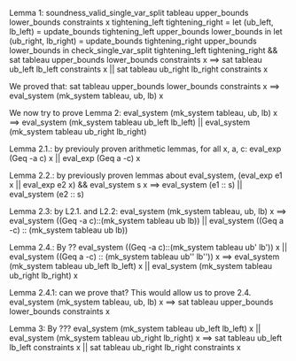 Lemma 1: soundness_valid_single_var_split tableau upper_bounds lower_bounds constraints x 
        tightening_left tightening_right =
    let (ub_left, lb_left) = update_bounds tightening_left upper_bounds lower_bounds in
    let (ub_right, lb_right) = update_bounds tightening_right upper_bounds lower_bounds in
    check_single_var_split tightening_left tightening_right &&
    sat tableau upper_bounds lower_bounds constraints x
    ==>
    sat tableau ub_left lb_left constraints x ||
    sat tableau ub_right lb_right constraints x

We proved that:
sat tableau upper_bounds lower_bounds constraints x
==>
eval_system (mk_system tableau, ub, lb) x

We now try to prove Lemma 2:
eval_system (mk_system tableau, ub, lb) x
==>
eval_system (mk_system tableau ub_left lb_left) || eval_system (mk_system tableau ub_right lb_right) 

Lemma 2.1.: by previouly proven arithmetic lemmas,
for all x, a, c: eval_exp (Geq -a c) x || eval_exp (Geq a -c) x

Lemma 2.2.: by previously proven lemmas about eval_system, 
(eval_exp e1 x || eval_exp e2 x) &&
eval_system s x
==> 
eval_system (e1 :: s) || eval_system (e2 :: s) 

Lemma 2.3: by L2.1. and L2.2:
eval_system (mk_system tableau, ub, lb) x
==>
eval_system ((Geq -a c)::(mk_system tableau ub lb)) || eval_system ((Geq a -c) :: (mk_system tableau ub lb))

Lemma 2.4.: By ??
eval_system ((Geq -a c)::(mk_system tableau ub' lb')) x || eval_system ((Geq a -c) :: (mk_system tableau ub'' lb'')) x
==>
eval_system (mk_system tableau ub_left lb_left) x || eval_system (mk_system tableau ub_right lb_right) x

Lemma 2.4.1: can we prove that? This would allow us to prove 2.4.
eval_system (mk_system tableau, ub, lb) x
==>
sat tableau upper_bounds lower_bounds constraints x

Lemma 3: By ???
eval_system (mk_system tableau ub_left lb_left) x || eval_system (mk_system tableau ub_right lb_right) x
==>
sat tableau ub_left lb_left constraints x ||
sat tableau ub_right lb_right constraints x


